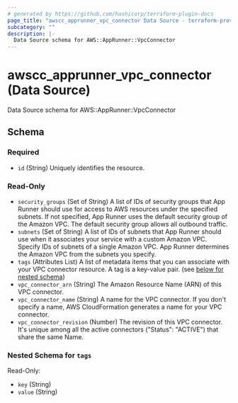 ```yaml
---
# generated by https://github.com/hashicorp/terraform-plugin-docs
page_title: "awscc_apprunner_vpc_connector Data Source - terraform-provider-awscc"
subcategory: ""
description: |-
  Data Source schema for AWS::AppRunner::VpcConnector
---
```


# awscc_apprunner_vpc_connector (Data Source)

Data Source schema for AWS::AppRunner::VpcConnector



<!-- schema generated by tfplugindocs -->
## Schema

### Required

- `id` (String) Uniquely identifies the resource.

### Read-Only

- `security_groups` (Set of String) A list of IDs of security groups that App Runner should use for access to AWS resources under the specified subnets. If not specified, App Runner uses the default security group of the Amazon VPC. The default security group allows all outbound traffic.
- `subnets` (Set of String) A list of IDs of subnets that App Runner should use when it associates your service with a custom Amazon VPC. Specify IDs of subnets of a single Amazon VPC. App Runner determines the Amazon VPC from the subnets you specify.
- `tags` (Attributes List) A list of metadata items that you can associate with your VPC connector resource. A tag is a key-value pair. (see [below for nested schema](#nestedatt--tags))
- `vpc_connector_arn` (String) The Amazon Resource Name (ARN) of this VPC connector.
- `vpc_connector_name` (String) A name for the VPC connector. If you don't specify a name, AWS CloudFormation generates a name for your VPC connector.
- `vpc_connector_revision` (Number) The revision of this VPC connector. It's unique among all the active connectors ("Status": "ACTIVE") that share the same Name.

<a id="nestedatt--tags"></a>
### Nested Schema for `tags`

Read-Only:

- `key` (String)
- `value` (String)


